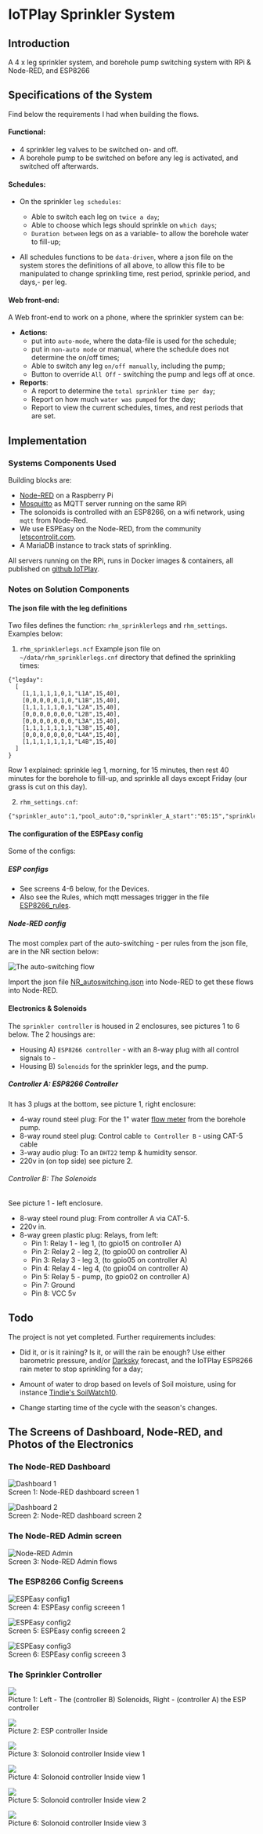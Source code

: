 # IoTPlay Sprinkler System


## Introduction

A 4 x leg sprinkler system, and borehole pump switching system with RPi &amp; Node-RED, and ESP8266

## Specifications of the System

Find below the requirements I had when building the flows.

#### Functional:
- 4 sprinkler leg valves to be switched on- and off.
- A borehole pump to be switched on before any leg is activated, and switched off afterwards.  

#### Schedules:
- On the sprinkler `leg schedules`:
  - Able to switch each leg on `twice a day`;
  - Able to choose which legs should sprinkle on `which days`;
  - `Duration between` legs on as a variable- to allow the borehole water to fill-up;  


- All schedules functions to be `data-driven`, where a json file on the system stores the definitions of all above, to allow this file to be manipulated to change sprinkling time, rest period, sprinkle period, and days,- per leg.

#### Web front-end:
A Web front-end to work on a phone, where the sprinkler system can be:  
- **Actions**:
  - put into `auto-mode`, where the data-file is used for the schedule;
  - put in `non-auto mode` or manual, where the schedule does not determine the on/off times;
  - Able to switch any leg `on/off manually`, including the pump;
  - Button to override `All Off` - switching the pump and legs off at once.
- **Reports**:
  - A report to determine the `total sprinkler time per day`;
  - Report on how much `water was pumped` for the day;
  - Report to view the current schedules, times, and rest periods that are set.

## Implementation

### Systems Components Used

Building blocks are:
- [Node-RED](https://nodered.org) on a Raspberry Pi
- [Mosquitto](https://mosquitto.org) as MQTT server running on the same RPi
- The solonoids is controlled with an ESP8266, on a wifi network, using `mqtt` from Node-Red.
- We use ESPEasy on the Node-RED, from the community  [letscontrolit.com](https://www.letscontrolit.com/wiki/index.php/ESPEasy).  
- A MariaDB instance to track stats of sprinkling.


All servers running on the RPi, runs in Docker images & containers, all published on [github IoTPlay](http://github/iotplay).


### Notes on Solution Components

#### The json file with the leg definitions

Two files defines the function: `rhm_sprinklerlegs` and `rhm_settings`. Examples below:

1. `rhm_sprinklerlegs.ncf`
Example json file on `~/data/rhm_sprinklerlegs.cnf` directory that defined the sprinkling times:

```
{"legday":
  [
    [1,1,1,1,1,0,1,"L1A",15,40],
    [0,0,0,0,0,1,0,"L1B",15,40],
    [1,1,1,1,1,0,1,"L2A",15,40],
    [0,0,0,0,0,0,0,"L2B",15,40],
    [0,0,0,0,0,0,0,"L3A",15,40],
    [1,1,1,1,1,1,1,"L3B",15,40],
    [0,0,0,0,0,0,0,"L4A",15,40],
    [1,1,1,1,1,1,1,"L4B",15,40]
  ]
}
```

Row 1 explained: sprinkle leg 1, morning, for 15 minutes, then rest 40 minutes for the borehole to fill-up, and sprinkle all days except Friday (our grass is cut on this day).

2. `rhm_settings.cnf`:

```
{"sprinkler_auto":1,"pool_auto":0,"sprinkler_A_start":"05:15","sprinkler_B_start":"18:00","geyser_auto":1}
```

#### The configuration of the ESPEasy config
Some of the configs:

##### ESP configs

- See screens 4-6 below, for the Devices.
- Also see the Rules, which mqtt messages trigger in the file [ESP8266_rules](ESP8266_rules.txt).

##### Node-RED config  
The most complex part of the auto-switching - per rules from the json file, are in the NR section below:

![The auto-switching flow](images/NR_SwitchingLogicFlow.png)

Import the json file [NR_autoswitching.json](NR_autoswitching.json) into Node-RED to get these flows into Node-RED.  


#### Electronics & Solenoids

The `sprinkler controller` is housed in 2 enclosures, see pictures 1 to 6 below. The 2 housings are:
- Housing A) `ESP8266 controller` - with an 8-way plug with all control signals to -
- Housing B) `Solenoids` for the sprinkler legs, and the pump.

##### Controller A: ESP8266 Controller

It has 3 plugs at the bottom, see picture 1, right enclosure:
- 4-way round steel plug: For the 1" water [flow meter](https://www.ebay.com/itm/G1-1-60L-min-Water-Flow-Sensor-Switch-Hall-Effect-Sensor-Flow-Meter-Sensor/171797057803?hash=item27ffe7110b:g:4WoAAOSw3xJVXXwZ) from the borehole pump.
- 8-way round steel plug: Control cable `to Controller B` - using CAT-5 cable
- 3-way audio plug: To an `DHT22` temp & humidity sensor.
- 220v in (on top side) see picture 2.


###### Controller B: The Solenoids

See picture 1 - left enclosure.
- 8-way steel round plug: From controller A via CAT-5.
- 220v in.
- 8-way green plastic plug: Relays, from left:
  - Pin 1: Relay 1 - leg 1, (to gpio15 on controller A)
  - Pin 2: Relay 2 - leg 2, (to gpio00 on controller A)
  - Pin 3: Relay 3 - leg 3, (to gpio05 on controller A)
  - Pin 4: Relay 4 - leg 4, (to gpio04 on controller A)
  - Pin 5: Relay 5 - pump,  (to gpio02 on controller A)
  - Pin 7: Ground
  - Pin 8: VCC 5v


## Todo
The project is not yet completed. Further requirements includes:
- Did it, or is it raining? Is it, or will the rain be enough? Use either barometric pressure, and/or [Darksky](https://flows.nodered.org/node/node-red-node-darksky) forecast, and the IoTPlay ESP8266 rain meter to stop sprinkling for a day;  

- Amount of water to drop based on levels of Soil moisture, using for instance [Tindie's SoilWatch10](https://www.tindie.com/products/pinotech/soilwatch-10-soil-moisture-sensor/?pt=ac_prod_search).

- Change starting time of the cycle with the season's changes.



## The Screens of Dashboard, Node-RED, and Photos of the Electronics  

### The Node-RED Dashboard  
![Dashboard 1](images/Node-RED_Dashboard_Screen1.png)  
  Screen 1: Node-RED dashboard screen 1  

![Dashboard 2](images/Node-RED_Dashboard_Screen2.png)  
Screen 2: Node-RED dashboard screen 2  


### The Node-RED Admin screen  
![Node-RED Admin](images/Node-RED_Flows.png)  
Screen 3: Node-RED Admin flows  

### The ESP8266 Config Screens  

![ESPEasy config1](images/ESP8266_config_1.png)  
Screen 4: ESPEasy config screeen 1  

![ESPEasy config2](images/ESP8266_config_2.png)  
Screen 5: ESPEasy config screeen 2  

![ESPEasy config3](images/ESP8266_config_3.png)  
Screen 6: ESPEasy config screeen 3  

### The Sprinkler Controller  

![](images/Sprinkler_controller_AandB.jpg)  
Picture 1: Left - The (controller B) Solenoids, Right - (controller A) the ESP controller  

![](images/Sprinkler_controllerA_1-Inside.jpg)  
Picture 2: ESP controller Inside  

![](images/Sprinkler_controllerB_2a-Inside.jpg)  
Picture 3: Solonoid controller Inside view 1  

![](images/Sprinkler_controllerB_2a-Inside.jpg)  
Picture 4: Solonoid controller Inside view 1  

![](images/Sprinkler_controllerB_2b-Inside.jpg)  
Picture 5: Solonoid controller Inside view 2  

![](images/Sprinkler_controllerB_2c-Inside.jpg)  
Picture 6: Solonoid controller Inside view 3  
